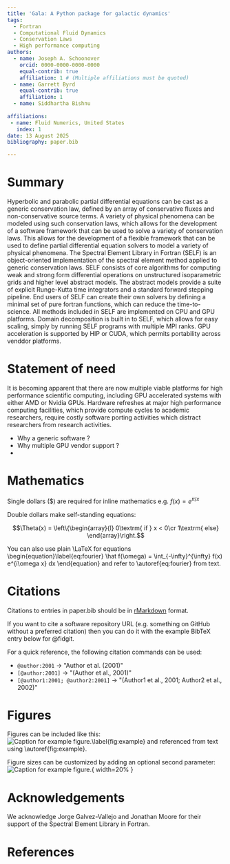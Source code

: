```yaml
---
title: 'Gala: A Python package for galactic dynamics'
tags:
  - Fortran
  - Computational Fluid Dynamics
  - Conservation Laws
  - High performance computing
authors:
  - name: Joseph A. Schoonover
    orcid: 0000-0000-0000-0000
    equal-contrib: true
    affiliation: 1 # (Multiple affiliations must be quoted)
  - name: Garrett Byrd
    equal-contrib: true
    affiliation: 1
  - name: Siddhartha Bishnu
  
affiliations:
 - name: Fluid Numerics, United States
   index: 1
date: 13 August 2025
bibliography: paper.bib

---
```


# Summary
Hyperbolic and parabolic partial differential equations can be cast as a generic conservation
law, defined by an array of conservative fluxes and non-conservative source terms.
A variety of physical phenomena can be modeled using such conservation laws, which allows for
the development of a software framework that can be used to solve a variety of conservation laws.
This allows for the development of a flexible framework that can be used to define partial differential
equation solvers to model a variety of physical phenomena. The Spectral Element Library in Fortran (SELF)
is an object-oriented implementation of the spectral element method applied to generic conservation laws.
SELF consists of core algorithms for computing weak and strong form differential operations on unstructured
isoparametric grids and higher level abstract models. The abstract models provide a suite of explicit 
Runge-Kutta time integrators and a standard forward stepping pipeline. End users of SELF can create their
own solvers by defining a minimal set of pure fortran functions, which can reduce the time-to-science. All 
methods included in SELF are implemented on CPU and GPU platforms. Domain decomposition is built in to 
SELF, which allows for easy scaling, simply by running SELF programs with multiple MPI ranks. GPU acceleration
is supported by HIP or CUDA, which permits portability across venddor platforms.


# Statement of need

It is becoming apparent that there are now multiple viable platforms for high performance scientific computing,
including GPU accelerated systems with either AMD or Nvidia GPUs. Hardware refreshes at major high performance 
computing facilities, which provide compute cycles to academic researchers, require costly software porting
activities which distract researchers from research activities.

* Why a generic software ?
* Why multiple GPU vendor support ?
* 


# Mathematics

Single dollars ($) are required for inline mathematics e.g. $f(x) = e^{\pi/x}$

Double dollars make self-standing equations:

$$\Theta(x) = \left\{\begin{array}{l}
0\textrm{ if } x < 0\cr
1\textrm{ else}
\end{array}\right.$$

You can also use plain \LaTeX for equations
\begin{equation}\label{eq:fourier}
\hat f(\omega) = \int_{-\infty}^{\infty} f(x) e^{i\omega x} dx
\end{equation}
and refer to \autoref{eq:fourier} from text.

# Citations

Citations to entries in paper.bib should be in
[rMarkdown](http://rmarkdown.rstudio.com/authoring_bibliographies_and_citations.html)
format.

If you want to cite a software repository URL (e.g. something on GitHub without a preferred
citation) then you can do it with the example BibTeX entry below for @fidgit.

For a quick reference, the following citation commands can be used:
- `@author:2001`  ->  "Author et al. (2001)"
- `[@author:2001]` -> "(Author et al., 2001)"
- `[@author1:2001; @author2:2001]` -> "(Author1 et al., 2001; Author2 et al., 2002)"

# Figures

Figures can be included like this:
![Caption for example figure.\label{fig:example}](figure.png)
and referenced from text using \autoref{fig:example}.

Figure sizes can be customized by adding an optional second parameter:
![Caption for example figure.](figure.png){ width=20% }

# Acknowledgements

We acknowledge Jorge Galvez-Vallejo and Jonathan Moore for their support of the 
Spectral Element Library in Fortran.

# References